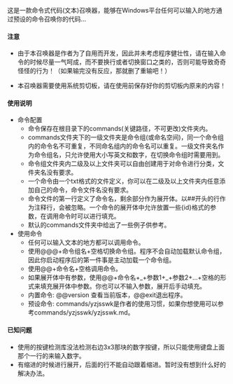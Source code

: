 这是一款命令式代码(文本)召唤器，能够在Windows平台任何可以输入的地方通过预设的命令召唤你的代码...

#### 注意

* 由于本召唤器是作者为了自用而开发，因此并未考虑程序健壮性，请在输入命令的时候尽量一气呵成，而不要换行或者切换窗口之类的，否则可能导致奇奇怪怪的行为！（如果输完没有反应，那就删了重输吧！）

* 本召唤器需要使用系统剪切板，请在使用前保存好你的剪切板内原来的内容！

#### 使用说明

* 命令配置
  * 命令保存在根目录下的commands(关键路径，不可更改)文件夹内。
  * commands文件夹下的一级文件夹是命令组(或命名空间)，同一个命令组内的命令名不可重复，不同命名组内的命令名可以重复。一级文件夹名作为命令组名，只允许使用大小写英文和数字，在切换命令组时需要用到。
  * 命令组文件夹内二级及以上文件夹可以自由创建用于对命令进行分类，文件夹名没有要求。
  * 一个命令由一个txt格式的文件定义，你可以在二级及以上文件夹内任意添加自己的命令，命令文件名没有要求。
  * 命令文件的第一行定义了命令名，剩余部分作为展开体。以##开头的行作为注释行，会被忽略。一个命令的展开体中允许放置一些{id}格式的参数，在调用命令时可以进行填充。
  * 默认的commands文件夹中给出了一些例子供参考。
* 使用命令
  * 任何可以输入文本的地方都可以调用命令。
  * 使用@@@+命令组名+空格切换命令组。程序不会自动加载默认命令组，因此你启动程序后的第一件事是主动加载一个命令组。
  * 使用@@+命令名+空格调用命令。
  * 如果展开体中有参数，使用@@+命令名+\_+参数1+\_+参数2+...+空格的形式来填充展开体中参数。你也可以不输入参数，展开后手动填充。
  * 内置命令: @@version 查看当前版本，@@exit退出程序。
  * 预设命令: commands/yzjsswk是作者的使用习惯，如果你想使用可以参考commands/yzjsswk/yzjsswk.md。

#### 已知问题

* 使用的按键检测库没法检测右边3x3那块的数字按键，所以只能使用键盘上面那个一行的来输入数字。
* 有缩进的时候进行展开，后面的行不能自动跟着缩进。暂时没有想到什么好的解决办法。

